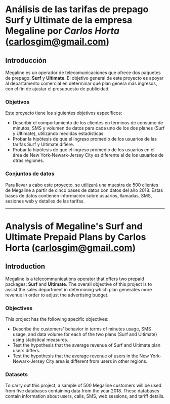 # Análisis de las tarifas de prepago Surf y Ultimate de la empresa Megaline por *Carlos Horta* (carlosgim@gmail.com)

## Introducción
Megaline es un operador de telecomunicaciones que ofrece dos paquetes de prepago: **Surf** y **Ultimate**.
El objetivo general de este proyecto es apoyar al departamento comercial en determinar qué plan genera más ingresos, con el fin de ajustar el presupuesto de publicidad.

### Objetivos
Este proyecto tiene los siguientes objetivos específicos:

- Describir el comportamiento de los clientes en términos de consumo de minutos, SMS y volumen de datos para cada uno de los dos planes (Surf y Ultimate), utilizando medidas estadísticas.
- Probar la hipótesis de que el ingreso promedio de los usuarios de las tarifas Surf y Ultimate difiere.
- Probar la hipótesis de que el ingreso promedio de los usuarios en el área de New York-Newark-Jersey City es diferente al de los usuarios de otras regiones.

### Conjuntos de datos
Para llevar a cabo este proyecto, se utilizará una muestra de 500 clientes de Megaline a partir de cinco bases de datos con datos del año 2018. Estas bases de datos contienen información sobre usuarios, llamadas, SMS, sesiones web y detalles de las tarifas.

----------------
# Analysis of Megaline's Surf and Ultimate Prepaid Plans by Carlos Horta (carlosgim@gmail.com)

## Introduction
Megaline is a telecommunications operator that offers two prepaid packages: **Surf** and **Ultimate**.
The overall objective of this project is to assist the sales department in determining which plan generates more revenue in order to adjust the advertising budget.

### Objectives
This project has the following specific objectives:
- Describe the customers' behavior in terms of minutes usage, SMS usage, and data volume for each of the two plans (Surf and Ultimate) using statistical measures.
- Test the hypothesis that the average revenue of Surf and Ultimate plan users differs.
- Test the hypothesis that the average revenue of users in the New York-Newark-Jersey City area is different from users in other regions.

### Datasets
To carry out this project, a sample of 500 Megaline customers will be used from five databases containing data from the year 2018. These databases contain information about users, calls, SMS, web sessions, and tariff details.

